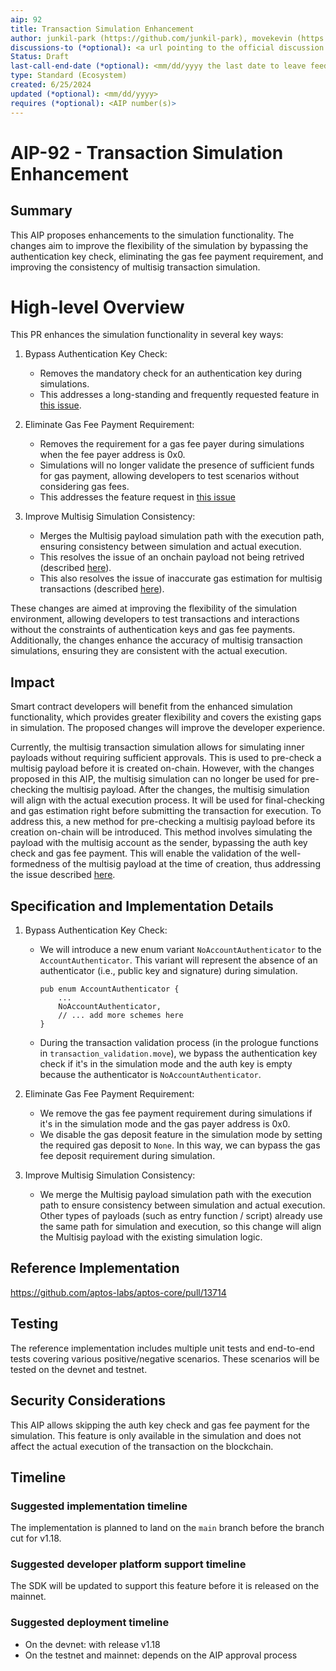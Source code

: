 ```yaml
---
aip: 92
title: Transaction Simulation Enhancement
author: junkil-park (https://github.com/junkil-park), movekevin (https://github.com/movekevin), gregnazario (https://github.com/gregnazario)
discussions-to (*optional): <a url pointing to the official discussion thread>
Status: Draft
last-call-end-date (*optional): <mm/dd/yyyy the last date to leave feedbacks and reviews>
type: Standard (Ecosystem)
created: 6/25/2024
updated (*optional): <mm/dd/yyyy>
requires (*optional): <AIP number(s)>
---
```


# AIP-92 - Transaction Simulation Enhancement

## Summary

This AIP proposes enhancements to the simulation functionality. The changes aim to improve the flexibility of the simulation by bypassing the authentication key check, eliminating the gas fee payment requirement, and improving the consistency of multisig transaction simulation.

# High-level Overview

This PR enhances the simulation functionality in several key ways:

1. Bypass Authentication Key Check:
   * Removes the mandatory check for an authentication key during simulations.
   * This addresses a long-standing and frequently requested feature in [this issue](https://github.com/aptos-labs/aptos-core/issues/6862).

2. Eliminate Gas Fee Payment Requirement:
   * Removes the requirement for a gas fee payer during simulations when the fee payer address is 0x0.
   * Simulations will no longer validate the presence of sufficient funds for gas payment, allowing developers to test scenarios without considering gas fees.
   * This addresses the feature request in [this issue](https://github.com/aptos-labs/aptos-core/issues/13686)

3. Improve Multisig Simulation Consistency:
   * Merges the Multisig payload simulation path with the execution path, ensuring consistency between simulation and actual execution.
   * This resolves the issue of an onchain payload not being retrived (described [here](https://github.com/aptos-labs/aptos-core/issues/12703)).
   * This also resolves the issue of inaccurate gas estimation for multisig transactions (described [here](https://github.com/aptos-labs/aptos-core/issues/12704)).

These changes are aimed at improving the flexibility of the simulation environment, allowing developers to test transactions and interactions without the constraints of authentication keys and gas fee payments. Additionally, the changes enhance the accuracy of multisig transaction simulations, ensuring they are consistent with the actual execution.

## Impact

Smart contract developers will benefit from the enhanced simulation functionality, which provides greater flexibility and covers the existing gaps in simulation. The proposed changes will improve the developer experience.

Currently, the multisig transaction simulation allows for simulating inner payloads without requiring sufficient approvals. This is used to pre-check a multisig payload before it is created on-chain. However, with the changes proposed in this AIP, the multisig simulation can no longer be used for pre-checking the multisig payload. After the changes, the multisig simulation will align with the actual execution process. It will be used for final-checking and gas estimation right before submitting the transaction for execution. To address this, a new method for pre-checking a multisig payload before its creation on-chain will be introduced. This method involves simulating the payload with the multisig account as the sender, bypassing the auth key check and gas fee payment. This will enable the validation of the well-formedness of the multisig payload at the time of creation, thus addressing the issue described  [here](https://github.com/aptos-labs/aptos-core/issues/11106).

## Specification and Implementation Details

1. Bypass Authentication Key Check:
   * We will introduce a new enum variant `NoAccountAuthenticator` to the `AccountAuthenticator`. This variant will represent the absence of an authenticator (i.e., public key and signature) during simulation.
        ```
        pub enum AccountAuthenticator {
            ...
            NoAccountAuthenticator,
            // ... add more schemes here
        }
        ```
   * During the transaction validation process (in the prologue functions in `transaction_validation.move`), we bypass the authentication key check if it's in the simulation mode and the auth key is empty because the authenticator is `NoAccountAuthenticator`.

2. Eliminate Gas Fee Payment Requirement:
    * We remove the gas fee payment requirement during simulations if it's in the simulation mode and the gas payer address is 0x0.
    * We disable the gas deposit feature in the simulation mode by setting the required gas deposit to `None`. In this way, we can bypass the gas fee deposit requirement during simulation.

3. Improve Multisig Simulation Consistency:
    * We merge the Multisig payload simulation path with the execution path to ensure consistency between simulation and actual execution. Other types of payloads (such as entry function / script) already use the same path for simulation and execution, so this change will align the Multisig payload with the existing simulation logic.

## Reference Implementation

https://github.com/aptos-labs/aptos-core/pull/13714

## Testing

The reference implementation includes multiple unit tests and end-to-end tests covering various positive/negative scenarios. These scenarios will be tested on the devnet and testnet.

## Security Considerations

This AIP allows skipping the auth key check and gas fee payment for the simulation. This feature is only available in the simulation and does not affect the actual execution of the transaction on the blockchain.

## Timeline

### Suggested implementation timeline

The implementation is planned to land on the `main` branch before the branch cut for v1.18.

### Suggested developer platform support timeline

The SDK will be updated to support this feature before it is released on the mainnet.

### Suggested deployment timeline

* On the devnet: with release v1.18
* On the testnet and mainnet: depends on the AIP approval process
